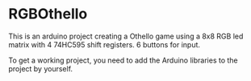 # RGBOthello

This is an arduino project creating a Othello game using a 8x8 RGB led matrix with 4 74HC595 shift registers. 6 buttons for input.

To get a working project, you need to add the Arduino libraries to the project by yourself.
